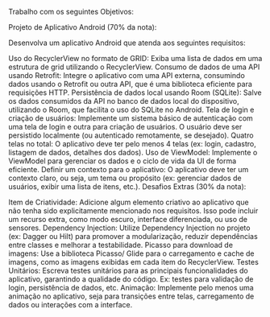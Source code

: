 Trabalho com os seguintes Objetivos: 

Projeto de Aplicativo Android (70% da nota):

Desenvolva um aplicativo Android que atenda aos seguintes requisitos:

Uso do RecyclerView no formato de GRID:
Exiba uma lista de dados em uma estrutura de grid utilizando o RecyclerView.
Consumo de dados de uma API usando Retrofit:
Integre o aplicativo com uma API externa, consumindo dados usando o Retrofit ou outra API, que é uma biblioteca eficiente para requisições HTTP.
Persistência de dados local usando Room (SQLite):
Salve os dados consumidos da API no banco de dados local do dispositivo, utilizando o Room, que facilita o uso do SQLite no Android.
Tela de login e criação de usuários:
Implemente um sistema básico de autenticação com uma tela de login e outra para criação de usuários. O usuário deve ser persistido localmente (ou autenticado remotamente, se desejado).
Quatro telas no total:
O aplicativo deve ter pelo menos 4 telas (ex: login, cadastro, listagem de dados, detalhes dos dados).
Uso de ViewModel:
Implemente o ViewModel para gerenciar os dados e o ciclo de vida da UI de forma eficiente.
Definir um contexto para o aplicativo:
O aplicativo deve ter um contexto claro, ou seja, um tema ou propósito (ex: gerenciar dados de usuários, exibir uma lista de itens, etc.).
Desafios Extras (30% da nota):

Item de Criatividade:
Adicione algum elemento criativo ao aplicativo que não tenha sido explicitamente mencionado nos requisitos. Isso pode incluir um recurso extra, como modo escuro, interface diferenciada, ou uso de sensores.
Dependency Injection:
Utilize Dependency Injection no projeto (ex: Dagger ou Hilt) para promover a modularização, reduzir dependências entre classes e melhorar a testabilidade.
Picasso para download de imagens:
Use a biblioteca Picasso/ Glide para o carregamento e cache de imagens, como as imagens exibidas em cada item do RecyclerView.
Testes Unitários:
Escreva testes unitários para as principais funcionalidades do aplicativo, garantindo a qualidade do código. Ex: testes para validação de login, persistência de dados, etc.
Animação:
Implemente pelo menos uma animação no aplicativo, seja para transições entre telas, carregamento de dados ou interações com a interface.
